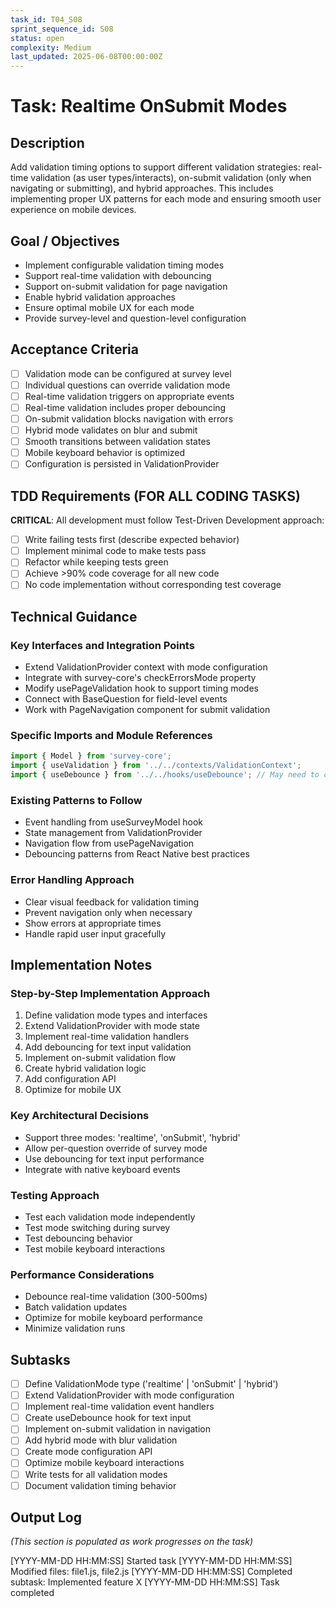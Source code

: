 ```yaml
---
task_id: T04_S08
sprint_sequence_id: S08
status: open
complexity: Medium
last_updated: 2025-06-08T00:00:00Z
---
```


# Task: Realtime OnSubmit Modes

## Description
Add validation timing options to support different validation strategies: real-time validation (as user types/interacts), on-submit validation (only when navigating or submitting), and hybrid approaches. This includes implementing proper UX patterns for each mode and ensuring smooth user experience on mobile devices.

## Goal / Objectives
- Implement configurable validation timing modes
- Support real-time validation with debouncing
- Support on-submit validation for page navigation
- Enable hybrid validation approaches
- Ensure optimal mobile UX for each mode
- Provide survey-level and question-level configuration

## Acceptance Criteria
- [ ] Validation mode can be configured at survey level
- [ ] Individual questions can override validation mode
- [ ] Real-time validation triggers on appropriate events
- [ ] Real-time validation includes proper debouncing
- [ ] On-submit validation blocks navigation with errors
- [ ] Hybrid mode validates on blur and submit
- [ ] Smooth transitions between validation states
- [ ] Mobile keyboard behavior is optimized
- [ ] Configuration is persisted in ValidationProvider

## TDD Requirements (FOR ALL CODING TASKS)
**CRITICAL**: All development must follow Test-Driven Development approach:
- [ ] Write failing tests first (describe expected behavior)
- [ ] Implement minimal code to make tests pass
- [ ] Refactor while keeping tests green
- [ ] Achieve >90% code coverage for all new code
- [ ] No code implementation without corresponding test coverage

## Technical Guidance

### Key Interfaces and Integration Points
- Extend ValidationProvider context with mode configuration
- Integrate with survey-core's checkErrorsMode property
- Modify usePageValidation hook to support timing modes
- Connect with BaseQuestion for field-level events
- Work with PageNavigation component for submit validation

### Specific Imports and Module References
```typescript
import { Model } from 'survey-core';
import { useValidation } from '../../contexts/ValidationContext';
import { useDebounce } from '../../hooks/useDebounce'; // May need to create
```

### Existing Patterns to Follow
- Event handling from useSurveyModel hook
- State management from ValidationProvider
- Navigation flow from usePageNavigation
- Debouncing patterns from React Native best practices

### Error Handling Approach
- Clear visual feedback for validation timing
- Prevent navigation only when necessary
- Show errors at appropriate times
- Handle rapid user input gracefully

## Implementation Notes

### Step-by-Step Implementation Approach
1. Define validation mode types and interfaces
2. Extend ValidationProvider with mode state
3. Implement real-time validation handlers
4. Add debouncing for text input validation
5. Implement on-submit validation flow
6. Create hybrid validation logic
7. Add configuration API
8. Optimize for mobile UX

### Key Architectural Decisions
- Support three modes: 'realtime', 'onSubmit', 'hybrid'
- Allow per-question override of survey mode
- Use debouncing for text input performance
- Integrate with native keyboard events

### Testing Approach
- Test each validation mode independently
- Test mode switching during survey
- Test debouncing behavior
- Test mobile keyboard interactions

### Performance Considerations
- Debounce real-time validation (300-500ms)
- Batch validation updates
- Optimize for mobile keyboard performance
- Minimize validation runs

## Subtasks
- [ ] Define ValidationMode type ('realtime' | 'onSubmit' | 'hybrid')
- [ ] Extend ValidationProvider with mode configuration
- [ ] Implement real-time validation event handlers
- [ ] Create useDebounce hook for text input
- [ ] Implement on-submit validation in navigation
- [ ] Add hybrid mode with blur validation
- [ ] Create mode configuration API
- [ ] Optimize mobile keyboard interactions
- [ ] Write tests for all validation modes
- [ ] Document validation timing behavior

## Output Log
*(This section is populated as work progresses on the task)*

[YYYY-MM-DD HH:MM:SS] Started task
[YYYY-MM-DD HH:MM:SS] Modified files: file1.js, file2.js
[YYYY-MM-DD HH:MM:SS] Completed subtask: Implemented feature X
[YYYY-MM-DD HH:MM:SS] Task completed